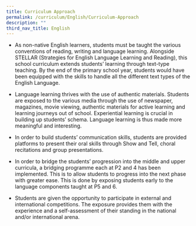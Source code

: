```yaml
---
title: Curriculum Approach
permalink: /curriculum/English/Curriculum-Approach
description: ""
third_nav_title: English
---
```

*   As non-native English learners, students must be taught the various conventions of reading, writing and language learning. Alongside STELLAR (Strategies for English Language Learning and Reading), this school curriculum extends students’ learning through text-type teaching. By the end of the primary school year, students would have been equipped with the skills to handle all the different text types of the English Language.

  

*   Language learning thrives with the use of authentic materials. Students are exposed to the various media through the use of newspaper, magazines, movie viewing, authentic materials for active learning and learning journeys out of school. Experiential learning is crucial in building up students’ schema. Language learning is thus made more meaningful and interesting.

  

*   In order to build students’ communication skills, students are provided platforms to present their oral skills through Show and Tell, choral recitations and group presentations.

  

*   In order to bridge the students’ progression into the middle and upper curricula, a bridging programme each at P2 and 4 has been implemented. This is to allow students to progress into the next phase with greater ease. This is done by exposing students early to the language components taught at P5 and 6.

  

*   Students are given the opportunity to participate in external and international competitions. The exposure provides them with the experience and a self-assessment of their standing in the national and/or international arena.